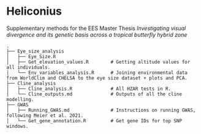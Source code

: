 # Heliconius

Supplementary methods for the EES Master Thesis _Investigating visual divergence and its genetic basis across a tropical butterfly hybrid zone_

```
.
├── Eye_size_analysis
│   ├── Eye_Size.R                   
│   ├── Get_elevation_values.R        # Getting altitude values for all individuals.
│   └── Env_variables_analysis.R      # Joining environmental data from WorldClim and CHELSA to the eye size dataset + plots and PCA.
├── Cline_analysis                    
│   ├── Cline_analysis.R              # All HZAR tests in R.
│   └── Cline_outputs.md              # Outputs of all the cline modelling.
├── GWAS                              
│   ├── Running_GWAS.md               # Instructions on running GWAS, following Meier et al. 2021.
│   └── Get_gene_annotation.R         # Get gene IDs for top SNP windows. 
````
